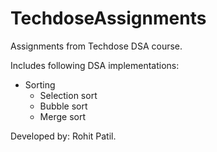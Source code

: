 # TechdoseAssignments

Assignments from Techdose DSA course.

Includes following DSA implementations:
- Sorting
  - Selection sort
  - Bubble sort
  - Merge sort

Developed by: Rohit Patil.
